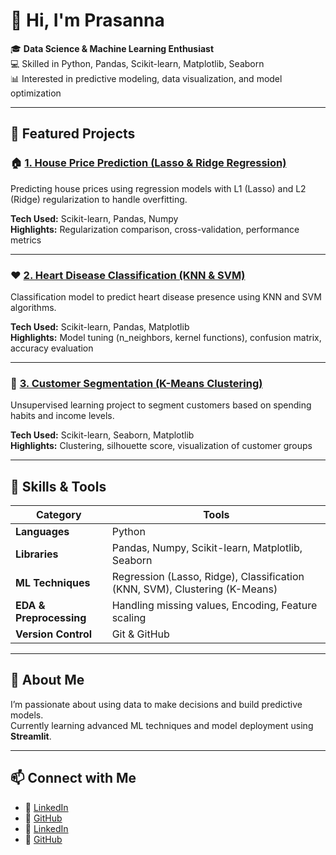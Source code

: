 # 👋 Hi, I'm Prasanna  

🎓 **Data Science & Machine Learning Enthusiast**  
💻 Skilled in Python, Pandas, Scikit-learn, Matplotlib, Seaborn  
📊 Interested in predictive modeling, data visualization, and model optimization  

---

## 🚀 Featured Projects

### 🏠 [1. House Price Prediction (Lasso & Ridge Regression)](./2_House_Price_Prediction_Lasso_Ridge)
Predicting house prices using regression models with L1 (Lasso) and L2 (Ridge) regularization to handle overfitting.

**Tech Used:** Scikit-learn, Pandas, Numpy  
**Highlights:** Regularization comparison, cross-validation, performance metrics  

---

### ❤️ [2. Heart Disease Classification (KNN & SVM)](./3_Heart_Disease_Classification_KNN_SVM)
Classification model to predict heart disease presence using KNN and SVM algorithms.

**Tech Used:** Scikit-learn, Pandas, Matplotlib  
**Highlights:** Model tuning (n_neighbors, kernel functions), confusion matrix, accuracy evaluation  

---

### 👥 [3. Customer Segmentation (K-Means Clustering)](./4_Customer_Segmentation_KMeans)
Unsupervised learning project to segment customers based on spending habits and income levels.

**Tech Used:** Scikit-learn, Seaborn, Matplotlib  
**Highlights:** Clustering, silhouette score, visualization of customer groups  

---

## 🧠 Skills & Tools
| Category | Tools |
|-----------|--------|
| **Languages** | Python |
| **Libraries** | Pandas, Numpy, Scikit-learn, Matplotlib, Seaborn |
| **ML Techniques** | Regression (Lasso, Ridge), Classification (KNN, SVM), Clustering (K-Means) |
| **EDA & Preprocessing** | Handling missing values, Encoding, Feature scaling |
| **Version Control** | Git & GitHub |

---

## 🧾 About Me
I’m passionate about using data to make decisions and build predictive models.  
Currently learning advanced ML techniques and model deployment using **Streamlit**.  

---

## 📫 Connect with Me
- 💼 [LinkedIn](www.linkedin.com/in/babu-prasanna-9841ba1b4 )  
- 🐍 [GitHub](https://github.com/prasannab)
- 💼 [LinkedIn](https://linkedin.com/in/yourprofile)  
- 🐍 [GitHub](https://github.com/prasannab)
